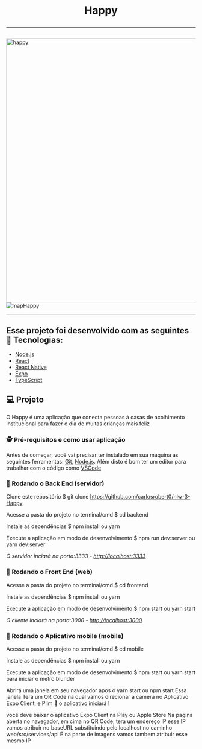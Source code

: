 <h1 align="center">
    Happy<hr/>  
</h1>
<div>
    <img title="happy" alt="happy"  width="700" src="https://user-images.githubusercontent.com/45858897/96938586-26500280-14a1-11eb-9fc1-09d40933909d.png")>
    <img title="mapHappy" alt="mapHappy" style="display: inline" src="https://user-images.githubusercontent.com/45858897/96939836-8bf1be00-14a4-11eb-9f8a-3764dbfeef19.png")/>
</div>
<hr/>


## Esse projeto foi desenvolvido com as seguintes 🚀 Tecnologias:

- [Node.js](https://nodejs.org/en/)
- [React](https://reactjs.org)
- [React Native](https://facebook.github.io/react-native/)
- [Expo](https://expo.io/)
- [TypeScript](https://www.typescriptlang.org/)

## 💻 Projeto

O Happy é uma aplicação que conecta pessoas à casas de acolhimento institucional para fazer o dia de muitas crianças mais feliz 

### 🕵 Pré-requisitos e como usar aplicação

Antes de começar, você vai precisar ter instalado em sua máquina as seguintes ferramentas:
[Git](https://git-scm.com), [Node.js](https://nodejs.org/en/). 
Além disto é bom ter um editor para trabalhar com o código como [VSCode](https://code.visualstudio.com/)

### 🎲 Rodando o Back End (servidor)

Clone este repositório
$ git clone <https://github.com/carlosrobert0/nlw-3-Happy>

Acesse a pasta do projeto no terminal/cmd
$ cd backend

Instale as dependências
$ npm install ou yarn

Execute a aplicação em modo de desenvolvimento
$ npm run dev:server ou yarn dev:server

<i>O servidor inciará na porta:3333 - <http://localhost:3333></i>

### 🌟 Rodando o Front End (web)

Acesse a pasta do projeto no terminal/cmd
$ cd frontend

Instale as dependências
$ npm install ou yarn

Execute a aplicação em modo de desenvolvimento
$ npm start ou yarn start

<i>O cliente inciará na porta:3000 - <http://localhost:3000></i>

### 🌟 Rodando o Aplicativo mobile (mobile)

Acesse a pasta do projeto no terminal/cmd
$ cd mobile

Instale as dependências
$ npm install ou yarn

Execute a aplicação em modo de desenvolvimento
$ npm start ou yarn start
para iniciar o metro blunder

Abrirá uma janela em seu navegador apos o yarn start ou npm start
Essa janela Terá um QR Code na qual 
vamos direcionar a camera no Aplicativo Expo Client, e Plim 🌟 o aplicativo iniciará !

você deve baixar o aplicativo Expo Client na Play ou Apple Store
Na pagina aberta no navegador, em cima no QR Code, tera um endereço IP 
esse IP vamos atribuir no baseURL substituindo pelo localhost no caminho
web/src/services/api
E na parte de imagens vamos tambem atribuir esse mesmo IP 





